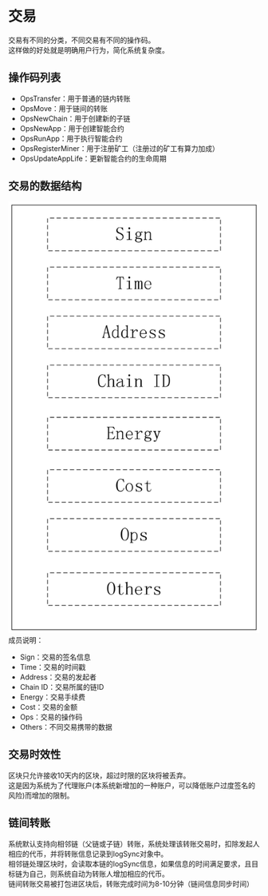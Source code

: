 # 交易

交易有不同的分类，不同交易有不同的操作码。  
这样做的好处就是明确用户行为，简化系统复杂度。  

## 操作码列表

* OpsTransfer：用于普通的链内转账
* OpsMove：用于链间的转账
* OpsNewChain：用于创建新的子链
* OpsNewApp：用于创建智能合约
* OpsRunApp：用于执行智能合约
* OpsRegisterMiner：用于注册矿工（注册过的矿工有算力加成）
* OpsUpdateAppLife：更新智能合约的生命周期

## 交易的数据结构

![交易](transaction.png)
成员说明：

* Sign：交易的签名信息
* Time：交易的时间戳
* Address：交易的发起者
* Chain ID：交易所属的链ID
* Energy：交易手续费
* Cost：交易的金额
* Ops：交易的操作码
* Others：不同交易携带的数据

## 交易时效性

区块只允许接收10天内的区块，超过时限的区块将被丢弃。  
这是因为系统为了代理账户(本系统新增加的一种账户，可以降低账户过度签名的风险)而增加的限制。

## 链间转账

系统默认支持向相邻链（父链或子链）转账，系统处理该转账交易时，扣除发起人相应的代币，并将转账信息记录到logSync对象中。  
相邻链处理区块时，会读取本链的logSync信息，如果信息的时间满足要求，且目标链为自己，则系统自动为转账人增加相应的代币。  
链间转账交易被打包进区块后，转账完成时间为8-10分钟（链间信息同步时间）  
